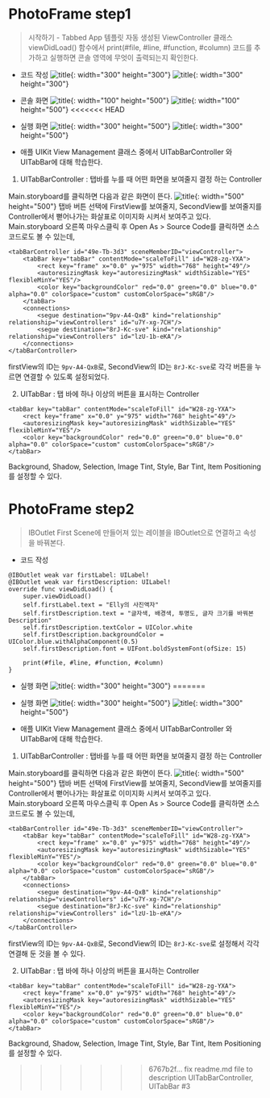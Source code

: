 # PhotoFrame step1

>  시작하기 - Tabbed App 템플릿
자동 생성된 ViewController 클래스 viewDidLoad() 함수에서 print(#file, #line, #function, #column) 코드를 추가하고 실행하면 콘솔 영역에 무엇이 출력되는지 확인한다.



- 코드 작성
![title](/img/FirstView.png){: width="300" height="300"}
![title](/img/SecondView.png){: width="300" height="300"}


- 콘솔 화면
![title](/img/FirstConsole.png){: width="100" height="500"}
![title](/img/SecondConsole.png){: width="100" height="500"}
<<<<<<< HEAD


- 실행 화면
![title](/img/FirstViewScreen.png){: width="300" height="500"}
![title](/img/SecondViewScreen.png){: width="300" height="500"}


- 애플 UIKit View Management 클래스 중에서 UITabBarController 와 UITabBar에 대해 학습한다.

1. UITabBarController
: 탭바를 누를 때 어떤 화면을 보여줄지 결정 하는 Controller

Main.storyboard를 클릭하면 다음과 같은 화면이 뜬다.
![title](/img/TabBarController.png){: width="500" height="500"}
탭바 버튼 선택에 FirstView를 보여줄지, SecondView를 보여줄지를 Controller에서 뻗어나가는 화살표로 이미지화 시켜서 보여주고 있다.
Main.storyboard 오른쪽 마우스클릭 후 Open As > Source Code를 클릭하면 소스코드로도 볼 수 있는데,

```
<tabBarController id="49e-Tb-3d3" sceneMemberID="viewController">
    <tabBar key="tabBar" contentMode="scaleToFill" id="W28-zg-YXA">
        <rect key="frame" x="0.0" y="975" width="768" height="49"/>
        <autoresizingMask key="autoresizingMask" widthSizable="YES" flexibleMinY="YES"/>
        <color key="backgroundColor" red="0.0" green="0.0" blue="0.0" alpha="0.0" colorSpace="custom" customColorSpace="sRGB"/>
    </tabBar>
    <connections>
        <segue destination="9pv-A4-QxB" kind="relationship" relationship="viewControllers" id="u7Y-xg-7CH"/>
        <segue destination="8rJ-Kc-sve" kind="relationship" relationship="viewControllers" id="lzU-1b-eKA"/>
    </connections>
</tabBarController>
```

firstView의 ID는 `9pv-A4-QxB`로, SecondView의 ID는  `8rJ-Kc-sve`로 각각 버튼을 누르면 연결할 수 있도록 설정되었다.


2. UITabBar
: 탭 바에 하나 이상의 버튼을 표시하는 Controller

```
<tabBar key="tabBar" contentMode="scaleToFill" id="W28-zg-YXA">
    <rect key="frame" x="0.0" y="975" width="768" height="49"/>
    <autoresizingMask key="autoresizingMask" widthSizable="YES" flexibleMinY="YES"/>
    <color key="backgroundColor" red="0.0" green="0.0" blue="0.0" alpha="0.0" colorSpace="custom" customColorSpace="sRGB"/>
</tabBar>
```
Background, Shadow, Selection, Image Tint, Style, Bar Tint, Item Positioning를 설정할 수 있다.




# PhotoFrame step2

>  IBOutlet
First Scene에 만들어져 있는 레이블을 IBOutlet으로 연결하고 속성을 바꿔본다.

- 코드 작성
```
@IBOutlet weak var firstLabel: UILabel!
@IBOutlet weak var firstDescription: UILabel!
override func viewDidLoad() {
    super.viewDidLoad()
    self.firstLabel.text = "Elly의 사진액자"
    self.firstDescription.text = "글자색, 배경색, 투명도, 글자 크기를 바꿔본 Description"
    self.firstDescription.textColor = UIColor.white
    self.firstDescription.backgroundColor = UIColor.blue.withAlphaComponent(0.5)
    self.firstDescription.font = UIFont.boldSystemFont(ofSize: 15)

    print(#file, #line, #function, #column)
}
```


- 실행 화면
![title](/img/IBOutlet.png){: width="300" height="300"}
=======


- 실행 화면
![title](/img/FirstViewScreen.png){: width="300" height="500"}
![title](/img/SecondViewScreen.png){: width="300" height="500"}


- 애플 UIKit View Management 클래스 중에서 UITabBarController 와 UITabBar에 대해 학습한다.

1. UITabBarController
: 탭바를 누를 때 어떤 화면을 보여줄지 결정 하는 Controller

Main.storyboard를 클릭하면 다음과 같은 화면이 뜬다.
![title](/img/TabBarController.png){: width="500" height="500"}
탭바 버튼 선택에 FirstView를 보여줄지, SecondView를 보여줄지를 Controller에서 뻗어나가는 화살표로 이미지화 시켜서 보여주고 있다.
Main.storyboard 오른쪽 마우스클릭 후 Open As > Source Code를 클릭하면 소스코드로도 볼 수 있는데,


```
<tabBarController id="49e-Tb-3d3" sceneMemberID="viewController">
    <tabBar key="tabBar" contentMode="scaleToFill" id="W28-zg-YXA">
        <rect key="frame" x="0.0" y="975" width="768" height="49"/>
        <autoresizingMask key="autoresizingMask" widthSizable="YES" flexibleMinY="YES"/>
        <color key="backgroundColor" red="0.0" green="0.0" blue="0.0" alpha="0.0" colorSpace="custom" customColorSpace="sRGB"/>
    </tabBar>
    <connections>
        <segue destination="9pv-A4-QxB" kind="relationship" relationship="viewControllers" id="u7Y-xg-7CH"/>
        <segue destination="8rJ-Kc-sve" kind="relationship" relationship="viewControllers" id="lzU-1b-eKA"/>
    </connections>
</tabBarController>
```

firstView의 ID는 `9pv-A4-QxB`로, SecondView의 ID는  `8rJ-Kc-sve`로 설정해서 각각 연결해 둔 것을 볼 수 있다.

2. UITabBar
: 탭 바에 하나 이상의 버튼을 표시하는 Controller

```
<tabBar key="tabBar" contentMode="scaleToFill" id="W28-zg-YXA">
    <rect key="frame" x="0.0" y="975" width="768" height="49"/>
    <autoresizingMask key="autoresizingMask" widthSizable="YES" flexibleMinY="YES"/>
    <color key="backgroundColor" red="0.0" green="0.0" blue="0.0" alpha="0.0" colorSpace="custom" customColorSpace="sRGB"/>
</tabBar>
```
Background, Shadow, Selection, Image Tint, Style, Bar Tint, Item Positioning를 설정할 수 있다.
>>>>>>> 6767b2f... fix readme.md file to description UITabBarController, UITabBar #3
